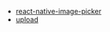  - [react-native-image-picker](https://github.com/marcshilling/react-native-image-picker)
 - [upload](https://github.com/marcshilling/react-native-image-picker/issues/31)